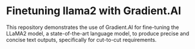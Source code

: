 # Finetuning llama2 with Gradient.AI
 This repository demonstrates the use of Gradient.AI for fine-tuning the LLaMA2 model, a state-of-the-art language model, to produce precise and concise text outputs, specifically for cut-to-cut requirements.
